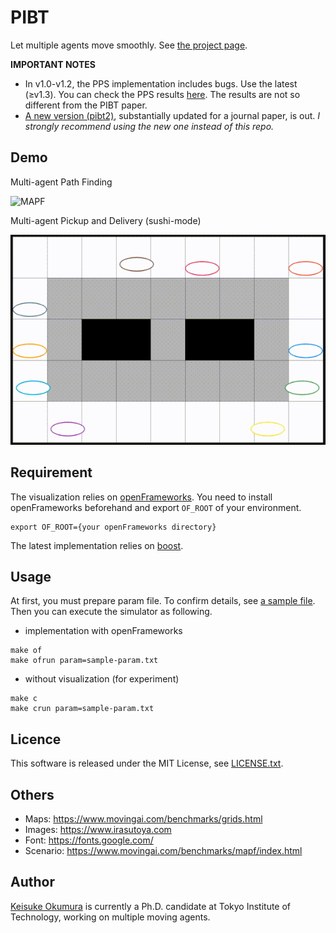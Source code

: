 PIBT
===
Let multiple agents move smoothly.
See [the project page](https://kei18.github.io/pibt).

__IMPORTANT NOTES__
- In v1.0-v1.2, the PPS implementation includes bugs. Use the latest (≥v1.3).
You can check the PPS results [here](/others/pps-latest-result.md).
The results are not so different from the PIBT paper.
- [A new version (pibt2)](https://kei18.github.io/pibt2), substantially updated for a journal paper, is out.
  *I strongly recommend using the new one instead of this repo.*

## Demo
Multi-agent Path Finding

![MAPF](/docs/images/mapf.gif)

Multi-agent Pickup and Delivery (sushi-mode)

![MAPD](/docs/images/sushi.gif)

## Requirement
The visualization relies on [openFrameworks](https://openframeworks.cc).
You need to install openFrameworks beforehand and export `OF_ROOT` of your environment.
```
export OF_ROOT={your openFrameworks directory}
```

The latest implementation relies on [boost](https://www.boost.org/).

## Usage
At first, you must prepare param file.
To confirm details, see [a sample file](sample-param.txt).
Then you can execute the simulator as following.

- implementation with openFrameworks
```
make of
make ofrun param=sample-param.txt
```

- without visualization (for experiment)
```
make c
make crun param=sample-param.txt
```

## Licence
This software is released under the MIT License, see [LICENSE.txt](LICENCE.txt).

## Others
- Maps: https://www.movingai.com/benchmarks/grids.html
- Images: https://www.irasutoya.com
- Font: https://fonts.google.com/
- Scenario: https://www.movingai.com/benchmarks/mapf/index.html

## Author
[Keisuke Okumura](https://kei18.github.io) is currently a Ph.D. candidate at Tokyo Institute of Technology, working on multiple moving agents.
